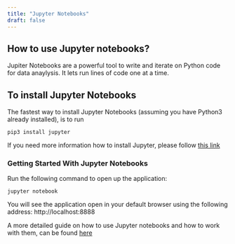 ```yaml
---
title: "Jupyter Notebooks"
draft: false
---
```


## How to use Jupyter notebooks?
Jupiter Notebooks are a powerful tool to write and iterate on Python code for data anaylysis. It lets run lines of code one at a time.

## To install Jupyter Notebooks

The fastest way to install Jupyter Notebooks (assuming you have Python3 already installed), is to run

```
pip3 install jupyter 
```


If you need more information how to install Jupyter, please follow [this link](https://packaging.python.org/tutorials/installing-packages/)


### Getting Started With Jupyter Notebooks

Run the following command to open up the application:
```
jupyter notebook
```

You will see the application open in your default browser using the following address: http://localhost:8888

A more detailed guide on how to use Jupyter notebooks and how to work with them, can be found [here](https://www.codecademy.com/articles/how-to-use-jupyter-notebooks)